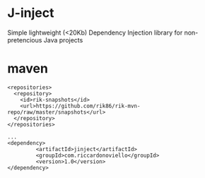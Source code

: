 # J-inject
Simple lightweight (&lt;20Kb) Dependency Injection library for non-pretencious Java projects

# maven

```
<repositories>
  <repository>
    <id>rik-snapshots</id>
    <url>https://github.com/rik86/rik-mvn-repo/raw/master/snapshots</url>
  </repository>
</repositories>

...
<dependency>
         <artifactId>jinject</artifactId>
         <groupId>com.riccardonoviello</groupId>
         <version>1.0</version>
</dependency>


```
